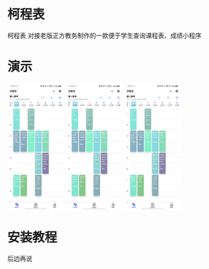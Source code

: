 # 柯程表
柯程表 对接老版正方教务制作的一款便于学生查询课程表、成绩小程序

# 演示
<img src="images/课程查询.jpg" width="128"/>
<img src="images/课程查询.jpg" width="128"/>
<img src="images/课程查询.jpg" width="128"/>

# 安装教程
后边再说
